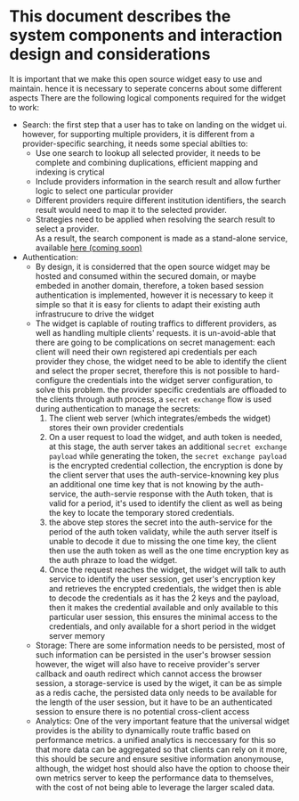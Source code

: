 # This document describes the system components and interaction design and considerations


It is important that we make this open source widget easy to use and maintain. hence it is necessary to seperate concerns about some different aspects
There are the following logical components required for the widget to work: 
- Search: the first step that a user has to take on landing on the widget ui. however, for supporting multiple providers, it is different from a provider-specific searching, it needs some special abilties to:
  * Use one search to lookup all selected provider, it needs to be complete and combining duplications, efficient mapping and indexing is crytical
  * Include providers information in the search result and allow further logic to select one particular provider
  * Different providers require different institution identifiers, the search result would need to map it to the selected provider. 
  * Strategies need to be applied when resolving the search result to select a provider.  
  As a result, the search component is made as a stand-alone service, available [here (coming soon)]()
- Authentication: 
  * By design, it is considerred that the open source widget may be hosted and consumed within the secured domain, or maybe embeded in another domain, therefore, a token based session authentication is implemented, however it is necessary to keep it simple so that it is easy for clients to adapt their existing auth infrastrucure to drive the widget 
  * The widget is caplable of routing traffics to different providers, as well as handling multiple clients' requests. it is un-avoid-able that there are going to be complications on secret management: each client will need their own registered api credentials per each provider they chose, the widget need to be able to identify the client and select the proper secret, therefore this is not possible to hard-configure the credentials into the widget server configuration, to solve this problem. the provider specific credentials are offloaded to the clients through auth process, a `secret exchange` flow is used during authentication to manage the secrets:
    1. The client web server (which integrates/embeds the widget) stores their own provider credentials 
    2. On a user request to load the widget, and auth token is needed, at this stage, the auth server takes an additional `secret exchange payload` while generating the token, the `secret exchange payload` is the encrypted credential collection, the encryption is done by the client server that uses the auth-service-knowning key plus an additional one time key that is not knowing by the auth-service, the auth-servie response with the Auth token, that is valid for a period, it's used to identify the client as well as being the key to locate the temporary stored credentials.
    3. the above step stores the secret into the auth-service for the period of the auth token validaty, while the auth server itself is unable to decode it due to missing the one time key, the client then use the auth token as well as the one time encryption key as the auth phraze to load the widget.
    4. Once the request reaches the widget, the widget will talk to auth service to identify the user session, get user's encryption key and retrieves the encrypted credentials, the widget then is able to decode the credentials as it has the 2 keys and the payload, then it makes the credential available and only available to this particular user session, this ensures the minimal access to the credentials, and only available for a short period in the widget server memory 
  * Storage: There are some information needs to be persisted, most of such information can be persisted in the user's browser session however, the wiget will also have to receive provider's server callback and oauth redirect which cannot access the browser session, a storage-service is used by the wiget, it can be as simple as a redis cache, the persisted data only needs to be available for the length of the user session, but it have to be an authenticated session to ensure there is no potential cross-client access
  * Analytics: One of the very important feature that the universal widget provides is the ability to dynamically route traffic based on performance metrics. a unified analytics is neccessary for this so that more data can be aggregated so that clients can rely on it more, this should be secure and ensure sesitive information anonymouse, although, the widget host should also have the option to choose their own metrics server to keep the performance data to themselves, with the cost of not being able to leverage the larger scaled data. 